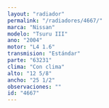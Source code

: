```yaml
---
layout: "radiador"
permalink: "/radiadores/4667/"
marca: "Nissan"
modelo: "Tsuru III"
ano: "2004"
motor: "L4 1.6"
transmision: "Estándar"
parte: "63231"
clima: "Con clima"
alto: "12 5/8"
ancho: "25 1/2"
observaciones: ""
id: "4667"
---
```


